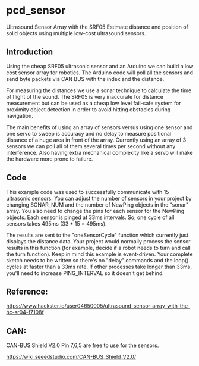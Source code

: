 # pcd_sensor
Ultrasound Sensor Array with the SRF05
Estimate distance and position of solid objects using multiple low-cost ultrasound sensors.

## Introduction
Using the cheap SRF05 ultrasonic sensor and an Arduino we can build a low cost sensor array for robotics. 
The Arduino code will poll all the sensors and send byte packets via CAN BUS with the index and the distance.

For measuring the distances we use a sonar technique to calculate the time of flight of the sound. 
The SRF05 is very inaccurate for distance measurement but can be used as a cheap low level fail-safe system for proximity object detection in order to avoid hitting obstacles during navigation.

The main benefits of using an array of sensors versus using one sensor and one servo to sweep is accuracy and no delay to measure positional distance of a huge area in front of the array. 
Currently using an array of 3 sensors we can poll all of them several times per second without any interference. 
Also having extra mechanical complexity like a servo will make the hardware more prone to failure.

## Code
This example code was used to successfully communicate with 15 ultrasonic sensors. 
You can adjust the number of sensors in your project by changing SONAR_NUM and the number of NewPing objects in the
"sonar" array. 
You also need to change the pins for each sensor for the NewPing objects. Each sensor
is pinged at 33ms intervals. So, one cycle of all sensors takes 495ms (33 * 15 = 495ms). 

The results are sent to the "oneSensorCycle" function which currently just displays the distance data. 
Your project would normally process the sensor results in this function (for example, decide if a robot needs to
turn and call the turn function). Keep in mind this example is event-driven. Your complete sketch needs
to be written so there's no "delay" commands and the loop() cycles at faster than a 33ms rate. If other
processes take longer than 33ms, you'll need to increase PING_INTERVAL so it doesn't get behind.

## Reference: 
https://www.hackster.io/user04650005/ultrasound-sensor-array-with-the-hc-sr04-f7108f

## CAN: 
CAN-BUS Shield V2.0
Pin 7,6,5 are free to use for the sensors. 

https://wiki.seeedstudio.com/CAN-BUS_Shield_V2.0/